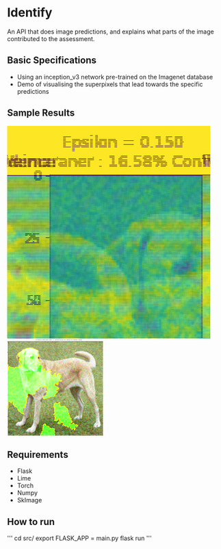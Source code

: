 # Identify

An API that does image predictions, and explains what parts of the image contributed to the assessment.

## Basic Specifications
- Using an inception_v3 network pre-trained on the Imagenet database
- Demo of visualising the superpixels that lead towards the specific predictions

## Sample Results
  ![Image of dognoise](/src/uploads/dognoise.png)
  ![Image of dognoise](/src/uploads/processeddognoise.png)


## Requirements
- Flask
- Lime
- Torch
- Numpy
- SkImage

## How to run
  '''
  cd src/
  export FLASK_APP = main.py
  flask run
  '''
